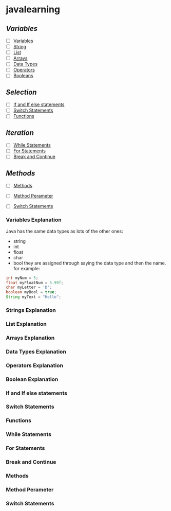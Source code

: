 # javalearning
## _Variables_
- [ ] [Variables](#variables-explanation)
- [ ] [String](#strings-explanation)
- [ ] [List](#list-explanation)
- [ ] [Arrays](#arrays-explanation)
- [ ] [Data Types](#data-types-explanation)
- [ ] [Operators](#operators-explanation)
- [ ] [Booleans](#boolean-explanation)
      
## _Selection_
- [ ] [If and If else statements](#if-and-if-else-statements)
- [ ] [Switch Statements](#list-explanation)
- [ ] [Functions](#functions)

## _Iteration_
- [ ] [While Statements](#while-statements)
- [ ] [For Statements](#for-statements)
- [ ] [Break and Continue](#break-and-continue)

## _Methods_
- [ ] [Methods](#methods)
- [ ] [Method Perameter](#method-perameter)
- [ ] [Switch Statements](#switch-statement)



### Variables Explanation
Java has the same data types as lots of the other ones:
- string
- int
- float
- char
- bool
they are assigned through saying the data type and then the name. for example:
```java
int myNum = 5;             
float myFloatNum = 5.99f;
char myLetter = 'D';
boolean myBool = true; 
String myText = "Hello"; 
```

### Strings Explanation
### List Explanation
### Arrays Explanation
### Data Types Explanation
### Operators Explanation
### Boolean Explanation


### If and If else statements
### Switch Statements
### Functions

### While Statements
### For Statements
### Break and Continue

### Methods
### Method Perameter
### Switch Statements


